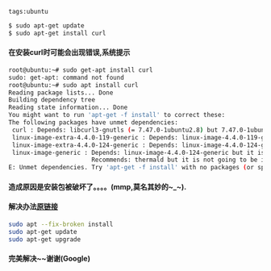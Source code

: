 ```
tags:ubuntu
```
```sh
$ sudo apt-get update
$ sudo apt-get install curl
```
#### 在安装curl时可能会出现错误,系统提示
<!--more-->
```sh
root@ubuntu:~# sudo get-apt install curl
sudo: get-apt: command not found
root@ubuntu:~# sudo apt install curl
Reading package lists... Done
Building dependency tree
Reading state information... Done
You might want to run 'apt-get -f install' to correct these:
The following packages have unmet dependencies:
 curl : Depends: libcurl3-gnutls (= 7.47.0-1ubuntu2.8) but 7.47.0-1ubuntu2.7 is to be installed
 linux-image-extra-4.4.0-119-generic : Depends: linux-image-4.4.0-119-generic but it is not going to be installed
 linux-image-extra-4.4.0-124-generic : Depends: linux-image-4.4.0-124-generic but it is not going to be installed
 linux-image-generic : Depends: linux-image-4.4.0-124-generic but it is not going to be installed
                       Recommends: thermald but it is not going to be installed
E: Unmet dependencies. Try 'apt-get -f install' with no packages (or specify a solution).
```
#### 造成原因是安装包被破坏了。。。。(mmp,莫名其妙的~_~).
#### 解决办法[原链接](https://askubuntu.com/questions/914428/unmet-dependencies-when-trying-to-install-r-base?rq=1&utm_medium=organic&utm_source=google_rich_qa&utm_campaign=google_rich_qa)
```sh
sudo apt --fix-broken install
sudo apt-get update
sudo apt-get upgrade
```
#### 完美解决~~谢谢(Google)

